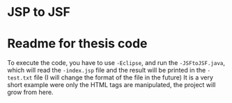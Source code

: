 # JSP to JSF

# Readme for thesis code
To execute the code, you have to use `-Eclipse`, and run the `-JSFtoJSF.java`, which will read the `-index.jsp` file and the result will be printed in the `-test.txt` file (I will change the format of the file in the future)
It is a very short example were only the HTML tags are manipulated, the project will grow from here.
